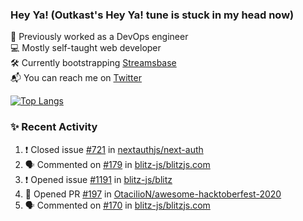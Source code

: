 ### Hey Ya! (Outkast's Hey Ya! tune is stuck in my head now)

💼 Previously worked as a DevOps engineer  
💻 Mostly self-taught web developer  
🛠️ Currently bootstrapping [Streamsbase](https://streamsbase.com)  
📬 You can reach me on [Twitter](https://twitter.com/LoriKarikari)

[![Top Langs](https://github-readme-stats.vercel.app/api/top-langs/?username=LoriKarikari&layout=compact)](https://github.com/LoriKarikari/github-readme-stats)

### ✨ Recent Activity

<!--START_SECTION:activity-->
1. ❗️ Closed issue [#721](https://github.com/nextauthjs/next-auth/issues/721) in [nextauthjs/next-auth](https://github.com/nextauthjs/next-auth)
2. 🗣 Commented on [#179](https://github.com/blitz-js/blitzjs.com/issues/179) in [blitz-js/blitzjs.com](https://github.com/blitz-js/blitzjs.com)
3. ❗️ Opened issue [#1191](https://github.com/blitz-js/blitz/issues/1191) in [blitz-js/blitz](https://github.com/blitz-js/blitz)
4. 💪 Opened PR [#197](https://github.com/OtacilioN/awesome-hacktoberfest-2020/pull/197) in [OtacilioN/awesome-hacktoberfest-2020](https://github.com/OtacilioN/awesome-hacktoberfest-2020)
5. 🗣 Commented on [#170](https://github.com/blitz-js/blitzjs.com/issues/170) in [blitz-js/blitzjs.com](https://github.com/blitz-js/blitzjs.com)
<!--END_SECTION:activity-->
